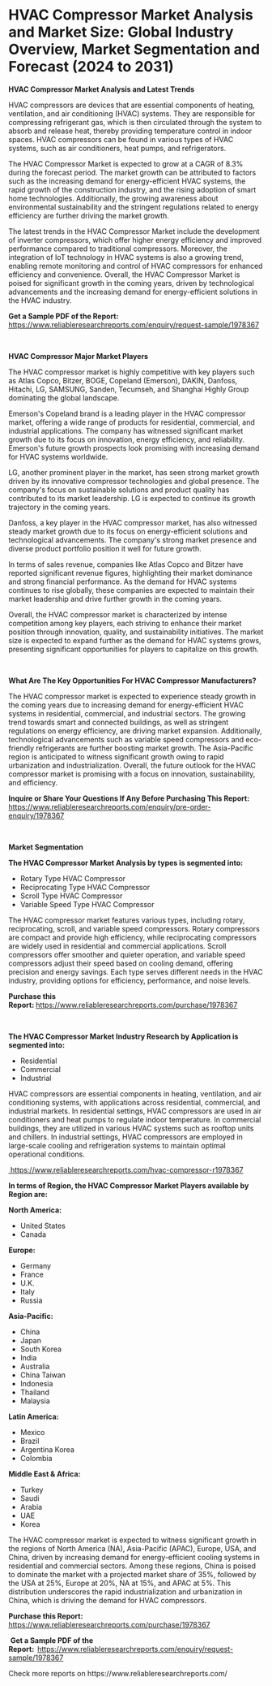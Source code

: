 <p><h1>HVAC Compressor Market Analysis and Market Size: Global Industry Overview, Market Segmentation and Forecast (2024 to 2031)</h1></p><p><strong>HVAC Compressor Market Analysis and Latest Trends</strong></p>
<p><p>HVAC compressors are devices that are essential components of heating, ventilation, and air conditioning (HVAC) systems. They are responsible for compressing refrigerant gas, which is then circulated through the system to absorb and release heat, thereby providing temperature control in indoor spaces. HVAC compressors can be found in various types of HVAC systems, such as air conditioners, heat pumps, and refrigerators.</p><p>The HVAC Compressor Market is expected to grow at a CAGR of 8.3% during the forecast period. The market growth can be attributed to factors such as the increasing demand for energy-efficient HVAC systems, the rapid growth of the construction industry, and the rising adoption of smart home technologies. Additionally, the growing awareness about environmental sustainability and the stringent regulations related to energy efficiency are further driving the market growth.</p><p>The latest trends in the HVAC Compressor Market include the development of inverter compressors, which offer higher energy efficiency and improved performance compared to traditional compressors. Moreover, the integration of IoT technology in HVAC systems is also a growing trend, enabling remote monitoring and control of HVAC compressors for enhanced efficiency and convenience. Overall, the HVAC Compressor Market is poised for significant growth in the coming years, driven by technological advancements and the increasing demand for energy-efficient solutions in the HVAC industry.</p></p>
<p><strong>Get a Sample PDF of the Report:&nbsp;</strong> <a href="https://www.reliableresearchreports.com/enquiry/request-sample/1978367">https://www.reliableresearchreports.com/enquiry/request-sample/1978367</a></p>
<p>&nbsp;</p>
<p><strong>HVAC Compressor Major Market Players</strong></p>
<p><p>The HVAC compressor market is highly competitive with key players such as Atlas Copco, Bitzer, BOGE, Copeland (Emerson), DAKIN, Danfoss, Hitachi, LG, SAMSUNG, Sanden, Tecumseh, and Shanghai Highly Group dominating the global landscape. </p><p>Emerson's Copeland brand is a leading player in the HVAC compressor market, offering a wide range of products for residential, commercial, and industrial applications. The company has witnessed significant market growth due to its focus on innovation, energy efficiency, and reliability. Emerson's future growth prospects look promising with increasing demand for HVAC systems worldwide.</p><p>LG, another prominent player in the market, has seen strong market growth driven by its innovative compressor technologies and global presence. The company's focus on sustainable solutions and product quality has contributed to its market leadership. LG is expected to continue its growth trajectory in the coming years.</p><p>Danfoss, a key player in the HVAC compressor market, has also witnessed steady market growth due to its focus on energy-efficient solutions and technological advancements. The company's strong market presence and diverse product portfolio position it well for future growth.</p><p>In terms of sales revenue, companies like Atlas Copco and Bitzer have reported significant revenue figures, highlighting their market dominance and strong financial performance. As the demand for HVAC systems continues to rise globally, these companies are expected to maintain their market leadership and drive further growth in the coming years.</p><p>Overall, the HVAC compressor market is characterized by intense competition among key players, each striving to enhance their market position through innovation, quality, and sustainability initiatives. The market size is expected to expand further as the demand for HVAC systems grows, presenting significant opportunities for players to capitalize on this growth.</p></p>
<p>&nbsp;</p>
<p><strong>What Are The Key Opportunities For HVAC Compressor Manufacturers?</strong></p>
<p><p>The HVAC compressor market is expected to experience steady growth in the coming years due to increasing demand for energy-efficient HVAC systems in residential, commercial, and industrial sectors. The growing trend towards smart and connected buildings, as well as stringent regulations on energy efficiency, are driving market expansion. Additionally, technological advancements such as variable speed compressors and eco-friendly refrigerants are further boosting market growth. The Asia-Pacific region is anticipated to witness significant growth owing to rapid urbanization and industrialization. Overall, the future outlook for the HVAC compressor market is promising with a focus on innovation, sustainability, and efficiency.</p></p>
<p><strong>Inquire or Share Your Questions If Any Before Purchasing This Report:</strong> <a href="https://www.reliableresearchreports.com/enquiry/pre-order-enquiry/1978367">https://www.reliableresearchreports.com/enquiry/pre-order-enquiry/1978367</a></p>
<p>&nbsp;</p>
<p><strong>Market Segmentation</strong></p>
<p><strong>The HVAC Compressor Market Analysis by types is segmented into:</strong></p>
<p><ul><li>Rotary Type HVAC Compressor</li><li>Reciprocating Type HVAC Compressor</li><li>Scroll Type HVAC Compressor</li><li>Variable Speed Type HVAC Compressor</li></ul></p>
<p><p>The HVAC compressor market features various types, including rotary, reciprocating, scroll, and variable speed compressors. Rotary compressors are compact and provide high efficiency, while reciprocating compressors are widely used in residential and commercial applications. Scroll compressors offer smoother and quieter operation, and variable speed compressors adjust their speed based on cooling demand, offering precision and energy savings. Each type serves different needs in the HVAC industry, providing options for efficiency, performance, and noise levels.</p></p>
<p><strong>Purchase this Report:&nbsp;</strong><a href="https://www.reliableresearchreports.com/purchase/1978367">https://www.reliableresearchreports.com/purchase/1978367</a></p>
<p>&nbsp;</p>
<p><strong>The HVAC Compressor Market Industry Research by Application is segmented into:</strong></p>
<p><ul><li>Residential</li><li>Commercial</li><li>Industrial</li></ul></p>
<p><p>HVAC compressors are essential components in heating, ventilation, and air conditioning systems, with applications across residential, commercial, and industrial markets. In residential settings, HVAC compressors are used in air conditioners and heat pumps to regulate indoor temperature. In commercial buildings, they are utilized in various HVAC systems such as rooftop units and chillers. In industrial settings, HVAC compressors are employed in large-scale cooling and refrigeration systems to maintain optimal operational conditions.</p></p>
<p><a href="https://www.reliableresearchreports.com/hvac-compressor-r1978367">&nbsp;https://www.reliableresearchreports.com/hvac-compressor-r1978367</a></p>
<p><strong>In terms of Region, the HVAC Compressor Market Players available by Region are:</strong></p>
<p>
    <p> <strong> North America: </strong>
        <ul>
            <li>United States</li>
            <li>Canada</li>
        </ul>
        </p> 
    <p> <strong> Europe: </strong>
        <ul>
            <li>Germany</li>
            <li>France</li>
            <li>U.K.</li>
            <li>Italy</li>
            <li>Russia</li>
        </ul>
        </p> 
    <p> <strong> Asia-Pacific: </strong>
        <ul>
            <li>China</li>
            <li>Japan</li>
            <li>South Korea</li>
            <li>India</li>
            <li>Australia</li>
            <li>China Taiwan</li>
            <li>Indonesia</li>
            <li>Thailand</li>
            <li>Malaysia</li>
        </ul>
        </p> 
    <p> <strong> Latin America: </strong>
        <ul>
            <li>Mexico</li>
            <li>Brazil</li>
            <li>Argentina Korea</li>
            <li>Colombia</li>
        </ul>
        </p> 
    <p> <strong> Middle East & Africa: </strong>
        <ul>
            <li>Turkey</li>
            <li>Saudi</li>
            <li>Arabia</li>
            <li>UAE</li>
            <li>Korea</li>
        </ul>
    </p>
    </p>
<p><p>The HVAC compressor market is expected to witness significant growth in the regions of North America (NA), Asia-Pacific (APAC), Europe, USA, and China, driven by increasing demand for energy-efficient cooling systems in residential and commercial sectors. Among these regions, China is poised to dominate the market with a projected market share of 35%, followed by the USA at 25%, Europe at 20%, NA at 15%, and APAC at 5%. This distribution underscores the rapid industrialization and urbanization in China, which is driving the demand for HVAC compressors.</p></p>
<p><strong>Purchase this Report: </strong><a href="https://www.reliableresearchreports.com/purchase/1978367">https://www.reliableresearchreports.com/purchase/1978367</a></p>
<p>&nbsp;<strong>Get a Sample PDF of the Report:&nbsp;&nbsp;</strong><a href="https://www.reliableresearchreports.com/enquiry/request-sample/1978367">https://www.reliableresearchreports.com/enquiry/request-sample/1978367</a></p>
<p><strong></strong></p>
<p>Check more reports on https://www.reliableresearchreports.com/</p>